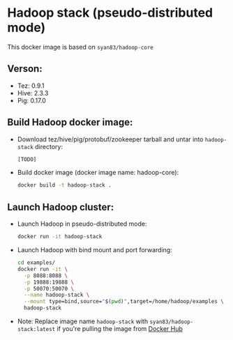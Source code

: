# Hadoop stack (pseudo-distributed mode)

This docker image is based on `syan83/hadoop-core`

## Verson:
  - Tez:  0.9.1
  - Hive: 2.3.3
  - Pig:  0.17.0
  
## Build Hadoop docker image:

- Download tez/hive/pig/protobuf/zookeeper tarball and untar into `hadoop-stack` directory:

  ```bash
  [TODO]
  ```
  
- Build docker image (docker image name: hadoop-core):

  ```bash
  docker build -t hadoop-stack .
  ```
  
## Launch Hadoop cluster:

- Launch Hadoop in pseudo-distributed mode:
  
  ```bash
  docker run -it hadoop-stack
  ```
  
- Launch Hadoop with bind mount and port forwarding:
  
  ```bash
  cd examples/
  docker run -it \
    -p 8088:8088 \
    -p 19888:19888 \
    -p 50070:50070 \
    --name hadoop-stack \
    --mount type=bind,source="$(pwd)",target=/home/hadoop/examples \
    hadoop-stack
  ```
  
- Note: Replace image name `hadoop-stack` with `syan83/hadoop-stack:latest` if you're pulling the image from [Docker Hub](https://hub.docker.com/r/syan83/hadoop-core/)
